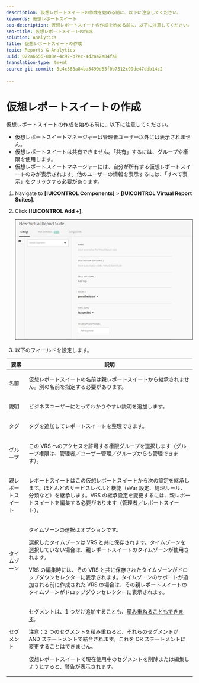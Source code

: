 ```yaml
---
description: 仮想レポートスイートの作成を始める前に、以下に注意してください。
keywords: 仮想レポートスイート
seo-description: 仮想レポートスイートの作成を始める前に、以下に注意してください。
seo-title: 仮想レポートスイートの作成
solution: Analytics
title: 仮想レポートスイートの作成
topic: Reports & Analytics
uuid: 022a6656-808e-4c92-b7ec-4d2a42e84fa8
translation-type: tm+mt
source-git-commit: 8c4c368a84ba5499d85f0b7512c99de47ddb14c2

---
```



# 仮想レポートスイートの作成

仮想レポートスイートの作成を始める前に、以下に注意してください。

* 仮想レポートスイートマネージャーは管理者ユーザー以外には表示されません。
* 仮想レポートスイートは共有できません。「共有」するには、グループや権限を使用します。
* 仮想レポートスイートマネージャーには、自分が所有する仮想レポートスイートのみが表示されます。他のユーザーの情報を表示するには、「すべて表示」をクリックする必要があります。

1. Navigate to **[!UICONTROL Components]** &gt; **[!UICONTROL Virtual Report Suites]**.
1. Click **[!UICONTROL Add +]**.

   ![](assets/new_vrs.png)

1. 以下のフィールドを設定します。

<table id="table_0F85B56480BB46CBA5BE236BBD70156D"> 
 <thead> 
  <tr> 
   <th colname="col1" class="entry"> 要素 </th> 
   <th colname="col2" class="entry"> 説明 </th> 
  </tr> 
 </thead>
 <tbody> 
  <tr> 
   <td colname="col1"> 名前 </td> 
   <td colname="col2"> <p>仮想レポートスイートの名前は親レポートスイートから継承されません。別の名前を指定する必要があります。 </p> </td> 
  </tr> 
  <tr> 
   <td colname="col1"> 説明 </td> 
   <td colname="col2"> <p>ビジネスユーザーにとってわかりやすい説明を追加します。 </p> </td> 
  </tr> 
  <tr> 
   <td colname="col1"> タグ </td> 
   <td colname="col2"> <p>タグを追加してレポートスイートを整理できます。 </p> </td> 
  </tr> 
  <tr> 
   <td colname="col1"> グループ </td> 
   <td colname="col2"> <p>この VRS へのアクセスを許可する権限グループを選択します（グループ権限は、<span class="ignoretag"><span class="uicontrol">管理者</span>／<span class="uicontrol">ユーザー管理</span>／<span class="uicontrol">グループ</span></span>からも管理できます）。 </p> </td> 
  </tr> 
  <tr> 
   <td colname="col1"> 親レポートスイート </td> 
   <td colname="col2"> <p>レポートスイートはこの仮想レポートスイートから次の設定を継承します。ほとんどのサービスレベルと機能（eVar 設定、処理ルール、分類など）を継承します。VRS の継承設定を変更するには、親レポートスイートを編集する必要があります（<span class="ignoretag"><span class="uicontrol">管理者</span>／<span class="uicontrol">レポートスイート</span></span>）。 </p> </td> 
  </tr> 
  <tr> 
   <td colname="col1"> タイムゾーン </td> 
   <td colname="col2"> <p>タイムゾーンの選択はオプションです。 </p> <p>選択したタイムゾーンは VRS と共に保存されます。タイムゾーンを選択していない場合は、親レポートスイートのタイムゾーンが使用されます。 </p> <p>VRS の編集時には、その VRS と共に保存されたタイムゾーンがドロップダウンセレクターに表示されます。タイムゾーンのサポートが追加される前に作成された VRS の場合は、その親レポートスイートのタイムゾーンがドロップダウンセレクターに表示されます。 </p> </td> 
  </tr> 
  <tr> 
   <td colname="col1"> セグメント </td> 
   <td colname="col2"> <p>セグメントは、1 つだけ追加することも、<a href="https://marketing.adobe.com/resources/help/en_US/analytics/segment/seg_stack.html"  >積み重ねることもできます</a>。 </p> <p> <p>注意：2 つのセグメントを積み重ねると、それらのセグメントが AND ステートメントで結合されます。これを OR ステートメントに変更することはできません。 </p> </p> <p>仮想レポートスイートで現在使用中のセグメントを削除または編集しようとすると、警告が表示されます。 </p> </td> 
  </tr> 
 </tbody> 
</table>

